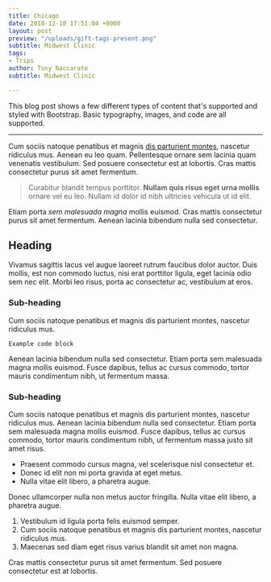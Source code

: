 ```yaml
---
title: Chicago
date: 2018-12-10 17:51:04 +0000
layout: post
preview: "/uploads/gift-tags-present.png"
subtitle: Midwest Clinic
tags:
- Trips
author: Tony Naccarato
subtitle: Midwest Clinic

---
```

<p>This blog post shows a few different types of content that's supported and styled with Bootstrap. Basic typography, images, and code are all supported.</p>
<hr>
<p>Cum sociis natoque penatibus et magnis <a href="#">dis parturient montes</a>, nascetur ridiculus mus. Aenean eu leo quam. Pellentesque ornare sem lacinia quam venenatis vestibulum. Sed posuere consectetur est at lobortis. Cras mattis consectetur purus sit amet fermentum.</p>
<blockquote>
    <p>Curabitur blandit tempus porttitor. <strong>Nullam quis risus eget urna mollis</strong> ornare vel eu leo. Nullam id dolor id nibh ultricies vehicula ut id elit.</p>
</blockquote>
<p>Etiam porta <em>sem malesuada magna</em> mollis euismod. Cras mattis consectetur purus sit amet fermentum. Aenean lacinia bibendum nulla sed consectetur.</p>
<h2>Heading</h2>
<p>Vivamus sagittis lacus vel augue laoreet rutrum faucibus dolor auctor. Duis mollis, est non commodo luctus, nisi erat porttitor ligula, eget lacinia odio sem nec elit. Morbi leo risus, porta ac consectetur ac, vestibulum at eros.</p>
<h3>Sub-heading</h3>
<p>Cum sociis natoque penatibus et magnis dis parturient montes, nascetur ridiculus mus.</p>
<pre><code>Example code block</code></pre>
<p>Aenean lacinia bibendum nulla sed consectetur. Etiam porta sem malesuada magna mollis euismod. Fusce dapibus, tellus ac cursus commodo, tortor mauris condimentum nibh, ut fermentum massa.</p>
<h3>Sub-heading</h3>
<p>Cum sociis natoque penatibus et magnis dis parturient montes, nascetur ridiculus mus. Aenean lacinia bibendum nulla sed consectetur. Etiam porta sem malesuada magna mollis euismod. Fusce dapibus, tellus ac cursus commodo, tortor mauris condimentum nibh, ut fermentum massa justo sit amet risus.</p>
<ul>
    <li>Praesent commodo cursus magna, vel scelerisque nisl consectetur et.</li>
    <li>Donec id elit non mi porta gravida at eget metus.</li>
    <li>Nulla vitae elit libero, a pharetra augue.</li>
</ul>
<p>Donec ullamcorper nulla non metus auctor fringilla. Nulla vitae elit libero, a pharetra augue.</p>
<ol>
    <li>Vestibulum id ligula porta felis euismod semper.</li>
    <li>Cum sociis natoque penatibus et magnis dis parturient montes, nascetur ridiculus mus.</li>
    <li>Maecenas sed diam eget risus varius blandit sit amet non magna.</li>
</ol>
<p>Cras mattis consectetur purus sit amet fermentum. Sed posuere consectetur est at lobortis.</p>
